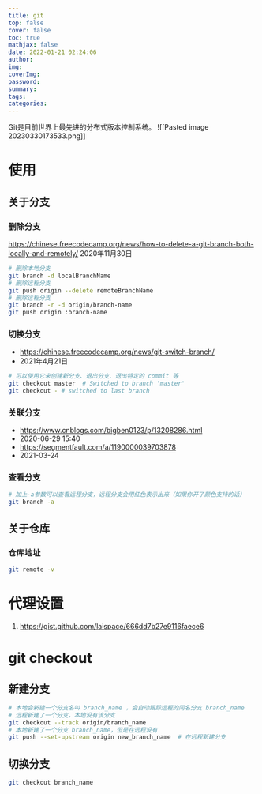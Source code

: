 ```yaml
---
title: git
top: false
cover: false
toc: true
mathjax: false
date: 2022-01-21 02:24:06
author:
img:
coverImg:
password:
summary:
tags:
categories:
---
```


Git是目前世界上最先进的分布式版本控制系统。
![[Pasted image 20230330173533.png]]
# 使用

## 关于分支

### 删除分支
https://chinese.freecodecamp.org/news/how-to-delete-a-git-branch-both-locally-and-remotely/
2020年11月30日
```bash
# 删除本地分支
git branch -d localBranchName
# 删除远程分支
git push origin --delete remoteBranchName
# 删除远程分支
git branch -r -d origin/branch-name  
git push origin :branch-name
```

### 切换分支
  - https://chinese.freecodecamp.org/news/git-switch-branch/
  - 2021年4月21日
```bash
# 可以使用它来创建新分支、退出分支、退出特定的 commit 等
git checkout master  # Switched to branch 'master'
git checkout - # switched to last branch
```

### 关联分支
  - https://www.cnblogs.com/bigben0123/p/13208286.html
  - 2020-06-29 15:40
  - https://segmentfault.com/a/1190000039703878
  - 2021-03-24

### 查看分支
```bash
# 加上-a参数可以查看远程分支，远程分支会用红色表示出来（如果你开了颜色支持的话）
git branch -a
```


## 关于仓库
### 仓库地址
```bash
git remote -v
```


# 代理设置
1. https://gist.github.com/laispace/666dd7b27e9116faece6


# git checkout

## 新建分支
```bash
# 本地会新建一个分支名叫 branch_name ，会自动跟踪远程的同名分支 branch_name
# 远程新建了一个分支，本地没有该分支
git checkout --track origin/branch_name
# 本地新建了一个分支 branch_name，但是在远程没有
git push --set-upstream origin new_branch_name  # 在远程新建分支

```
## 切换分支
```bash
git checkout branch_name
```
